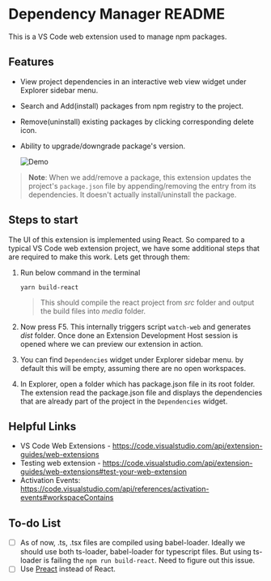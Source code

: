 # Dependency Manager README

This is a VS Code web extension used to manage npm packages.

## Features

- View project dependencies in an interactive web view widget under Explorer sidebar menu.
- Search and Add(install) packages from npm registry to the project.
- Remove(uninstall) existing packages by clicking corresponding delete icon.
- Ability to upgrade/downgrade package's version.

  ![Demo](/extensions/vscode/dependency-manager/src/assets/dependency-manager.gif)

> **Note**: When we add/remove a package, this extension updates the project's `package.json` file by appending/removing the entry from its dependencies. It doesn't actually install/uninstall the package.

## Steps to start

The UI of this extension is implemented using React. So compared to a typical VS Code web extension project, we have some additional steps that are required to make this work. Lets get through them:

1. Run below command in the terminal

   ```shell
   yarn build-react
   ```

   > This should compile the react project from _src_ folder and output the build files into _media_ folder.

2. Now press F5. This internally triggers script `watch-web` and generates _dist_ folder. Once done an Extension Development Host session is opened where we can preview our extension in action.
3. You can find `Dependencies` widget under Explorer sidebar menu. by default this will be empty, assuming there are no open workspaces.
4. In Explorer, open a folder which has package.json file in its root folder. The extension read the package.json file and displays the dependencies that are already part of the project in the `Dependencies` widget.

## Helpful Links

- VS Code Web Extensions - https://code.visualstudio.com/api/extension-guides/web-extensions
- Testing web extension - https://code.visualstudio.com/api/extension-guides/web-extensions#test-your-web-extension
- Activation Events: https://code.visualstudio.com/api/references/activation-events#workspaceContains

## To-do List

- [ ] As of now, .ts, .tsx files are compiled using babel-loader. Ideally we should use both ts-loader, babel-loader for typescript files. But using ts-loader is failing the `npm run build-react`. Need to figure out this issue.
- [ ] Use [Preact](https://preactjs.com/) instead of React.
